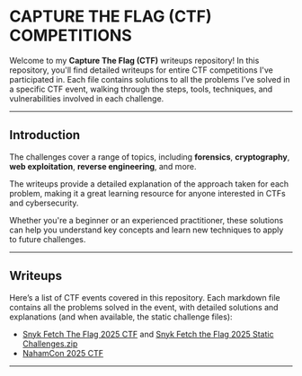 # CAPTURE THE FLAG (CTF) COMPETITIONS

Welcome to my **Capture The Flag (CTF)** writeups repository! In this repository, you'll find detailed writeups for entire CTF competitions I've participated in. Each file contains solutions to all the problems I’ve solved in a specific CTF event, walking through the steps, tools, techniques, and vulnerabilities involved in each challenge.

---
## Introduction

The challenges cover a range of topics, including **forensics**, **cryptography**, **web exploitation**, **reverse engineering**, and more.

The writeups provide a detailed explanation of the approach taken for each problem, making it a great learning resource for anyone interested in CTFs and cybersecurity. 

Whether you're a beginner or an experienced practitioner, these solutions can help you understand key concepts and learn new techniques to apply to future challenges.

---
## Writeups

Here’s a list of CTF events covered in this repository. Each markdown file contains all the problems solved in the event, with detailed solutions and explanations (and when available, the static challenge files):

* [Snyk Fetch The Flag 2025 CTF](FetchTheFlag/snyk-fetch-the-flag-2025.md) and [Snyk Fetch the Flag 2025 Static Challenges.zip](https://github.com/user-attachments/files/19032017/FetchTheFlag/Snyk.Fetch.the.Flag.2025.Static.Challenges.zip)
* [NahamCon 2025 CTF](NahamCon/NahamCon2025CTF.md)



---
